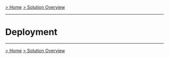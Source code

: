 [> Home](../README.md)    [> Solution Overview](README.md)

---

# Deployment


------

[> Home](../README.md)    [> Solution Overview](README.md)

